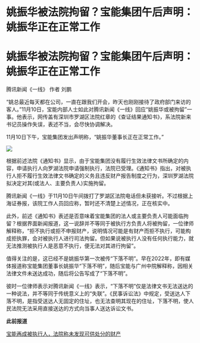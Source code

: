 # 姚振华被法院拘留？宝能集团午后声明：姚振华正在正常工作

# 姚振华被法院拘留？宝能集团午后声明：姚振华正在正常工作

腾讯新闻《一线》 作者 刘鹏

“姚总最近每天都在公司，一直在跟我们开会，昨天也刚刚接待了政府部门来访的客人。”11月10日，宝能内部人士如此对腾讯新闻《一线》回应“姚振华或被拘留”一事。他表示，网传盖有深圳市罗湖区法院红章的《查证结果通知书》，系法院新来书记员操作失误，表述不当，会尽快协调解决。

11月10日下午，宝能集团发出声明称，“姚振华董事长正在正常工作。”

![](https://inews.gtimg.com/news_bt/O1aQ0Upc8jV8eAznnINvUgoFmX5e0LUOIhYH_8ZVmceqIAA/1000)

根据前述法院《通知书》显示，由于宝能集团没有履行生效法律文书所确定的内容，申请执行人向罗湖法院申请强制执行，法院已受理。《通知书》指出，对被执行人拒不履行生效法律文书确定的义务且违反财产报告制度之行为，深圳罗湖法院拟决定对其(或法人、主要负责人)实施拘留。

腾讯新闻《一线》于11月10日午间拨打了罗湖区法院电话但未获接听。不过根据上海证券报，该院工作人员回应称，暂时还不清楚上述情况，正在核实中。

此外，前述《通知书》表述是否意味着宝能集团的法人或主要负责人可能面临拘留？根据界面新闻报道，这一说辞并不等同于被执行方负责人将被拘留，一位律师解释称，“拒不执行或拒不申报财产，说明情况可能是有财产而拒不执行，可能构成拒执罪，会对被执行人进行司法拘留。但如果说被执行人没有任何执行能力，就无法推测被执行人是恶意不执行，便无法对其进行拘留”。

值得关注的是，这已经不是姚振华第一次被传“下落不明”。早在2022年，即有媒体报道称宝能集团董事长姚振华“下落不明”，随后宝能与广州中院解释称，因相关法律文件未送达成功，随后将公告写成了“下落不明”。

彼时一位律师表示对腾讯新闻《一线》表示，“下落不明”仅是法律文书无法送达的一种说法，并不等同于传统意义上的“失联”。《民事诉讼法》中规定，受送达人下落不明，是指受送达人无固定的住址，也无法查明其现在的住址，下落不明，使人民法院无法采用直接送达的方式向当事人送达诉讼文书。

**此前报道**

[宝能再成被执行人，法院称未发现可供处分的财产 ](https://new.qq.com/rain/a/20231110A00YRV00)

